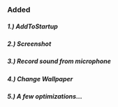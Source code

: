 ### Added 
##### 1.) AddToStartup
##### 2.) Screenshot
##### 3.) Record sound from microphone
##### 4.) Change Wallpaper
##### 5.) A few optimizations...
